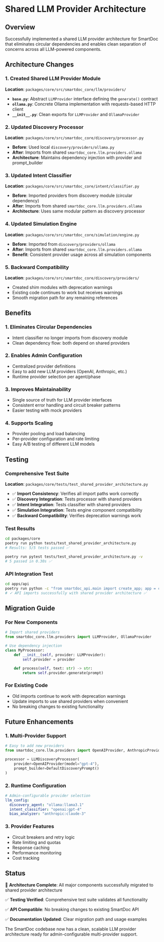 # Shared LLM Provider Architecture

## Overview

Successfully implemented a shared LLM provider architecture for SmartDoc that eliminates circular dependencies and enables clean separation of concerns across all LLM-powered components.

## Architecture Changes

### 1. Created Shared LLM Provider Module

**Location**: `packages/core/src/smartdoc_core/llm/providers/`

- **`base.py`**: Abstract `LLMProvider` interface defining the `generate()` contract
- **`ollama.py`**: Concrete Ollama implementation with requests-based HTTP client
- **`__init__.py`**: Clean exports for `LLMProvider` and `OllamaProvider`

### 2. Updated Discovery Processor

**Location**: `packages/core/src/smartdoc_core/discovery/processor.py`

- **Before**: Used local `discovery/providers/ollama.py`
- **After**: Imports from shared `smartdoc_core.llm.providers.ollama`
- **Architecture**: Maintains dependency injection with provider and prompt_builder

### 3. Updated Intent Classifier

**Location**: `packages/core/src/smartdoc_core/intent/classifier.py`

- **Before**: Imported providers from discovery module (circular dependency)
- **After**: Imports from shared `smartdoc_core.llm.providers.ollama`
- **Architecture**: Uses same modular pattern as discovery processor

### 4. Updated Simulation Engine

**Location**: `packages/core/src/smartdoc_core/simulation/engine.py`

- **Before**: Imported from `discovery/providers/ollama`
- **After**: Imports from shared `smartdoc_core.llm.providers.ollama`
- **Benefit**: Consistent provider usage across all simulation components

### 5. Backward Compatibility

**Location**: `packages/core/src/smartdoc_core/discovery/providers/`

- Created shim modules with deprecation warnings
- Existing code continues to work but receives warnings
- Smooth migration path for any remaining references

## Benefits

### 1. **Eliminates Circular Dependencies**

- Intent classifier no longer imports from discovery module
- Clean dependency flow: both depend on shared providers

### 2. **Enables Admin Configuration**

- Centralized provider definitions
- Easy to add new LLM providers (OpenAI, Anthropic, etc.)
- Runtime provider selection per agent/phase

### 3. **Improves Maintainability**

- Single source of truth for LLM provider interfaces
- Consistent error handling and circuit breaker patterns
- Easier testing with mock providers

### 4. **Supports Scaling**

- Provider pooling and load balancing
- Per-provider configuration and rate limiting
- Easy A/B testing of different LLM models

## Testing

### Comprehensive Test Suite

**Location**: `packages/core/tests/test_shared_provider_architecture.py`

- ✅ **Import Consistency**: Verifies all import paths work correctly
- ✅ **Discovery Integration**: Tests processor with shared providers
- ✅ **Intent Integration**: Tests classifier with shared providers
- ✅ **Simulation Integration**: Tests engine component compatibility
- ✅ **Backward Compatibility**: Verifies deprecation warnings work

### Test Results

```bash
cd packages/core
poetry run python tests/test_shared_provider_architecture.py
# Results: 5/5 tests passed ✅

poetry run pytest tests/test_shared_provider_architecture.py -v
# 5 passed in 0.30s ✅
```

### API Integration Test

```bash
cd apps/api
poetry run python -c "from smartdoc_api.main import create_app; app = create_app()"
# ✓ API imports successfully with shared provider architecture ✅
```

## Migration Guide

### For New Components

```python
# Import shared providers
from smartdoc_core.llm.providers import LLMProvider, OllamaProvider

# Use dependency injection
class MyProcessor:
    def __init__(self, provider: LLMProvider):
        self.provider = provider

    def process(self, text: str) -> str:
        return self.provider.generate(prompt)
```

### For Existing Code

- Old imports continue to work with deprecation warnings
- Update imports to use shared providers when convenient
- No breaking changes to existing functionality

## Future Enhancements

### 1. **Multi-Provider Support**

```python
# Easy to add new providers
from smartdoc_core.llm.providers import OpenAIProvider, AnthropicProvider

processor = LLMDiscoveryProcessor(
    provider=OpenAIProvider(model="gpt-4"),
    prompt_builder=DefaultDiscoveryPrompt()
)
```

### 2. **Runtime Configuration**

```yaml
# Admin-configurable provider selection
llm_config:
  discovery_agent: "ollama:llama3.1"
  intent_classifier: "openai:gpt-4"
  bias_analyzer: "anthropic:claude-3"
```

### 3. **Provider Features**

- Circuit breakers and retry logic
- Rate limiting and quotas
- Response caching
- Performance monitoring
- Cost tracking

## Status

🎉 **Architecture Complete**: All major components successfully migrated to shared provider architecture

✅ **Testing Verified**: Comprehensive test suite validates all functionality

✅ **API Compatible**: No breaking changes to existing SmartDoc API

✅ **Documentation Updated**: Clear migration path and usage examples

The SmartDoc codebase now has a clean, scalable LLM provider architecture ready for admin-configurable multi-provider support.

